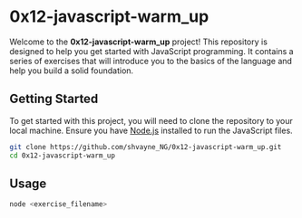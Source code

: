 # 0x12-javascript-warm_up

Welcome to the **0x12-javascript-warm_up** project! This repository is designed to help you get started with JavaScript programming. It contains a series of exercises that will introduce you to the basics of the language and help you build a solid foundation.

## Getting Started

To get started with this project, you will need to clone the repository to your local machine. Ensure you have [Node.js](https://nodejs.org/) installed to run the JavaScript files.

```bash
git clone https://github.com/shvayne_NG/0x12-javascript-warm_up.git
cd 0x12-javascript-warm_up
```

## Usage
```bash
node <exercise_filename>
```